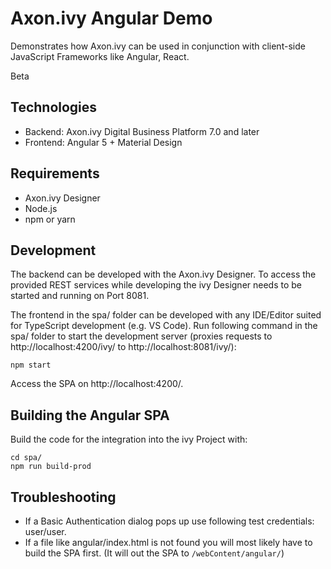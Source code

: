 # Axon.ivy Angular Demo

Demonstrates how Axon.ivy can be used in conjunction with client-side JavaScript Frameworks like Angular, React.

Beta

## Technologies
* Backend: Axon.ivy Digital Business Platform 7.0 and later
* Frontend: Angular 5 + Material Design

## Requirements
* Axon.ivy Designer
* Node.js 
* npm or yarn

## Development
The backend can be developed with the Axon.ivy Designer. To access the provided REST services while developing the ivy Designer needs to be started and running on Port 8081.

The frontend in the spa/ folder can be developed with any IDE/Editor suited for TypeScript development (e.g. VS Code). Run following command in the spa/ folder to start the development server (proxies requests to http://localhost:4200/ivy/ to http://localhost:8081/ivy/):

    npm start

Access the SPA on http://localhost:4200/.

## Building the Angular SPA
Build the code for the integration into the ivy Project with:

    cd spa/
    npm run build-prod

## Troubleshooting
* If a Basic Authentication dialog pops up use following test credentials: user/user.
* If a file like angular/index.html is not found you will most likely have to build the SPA first. (It will out the SPA to `/webContent/angular/`)